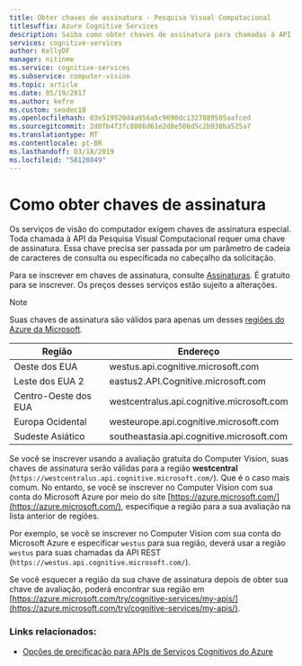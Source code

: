 ```yaml
---
title: Obter chaves de assinatura - Pesquisa Visual Computacional
titlesuffix: Azure Cognitive Services
description: Saiba como obter chaves de assinatura para chamadas à API do Computer Vision no Azure Cognitive Services.
services: cognitive-services
author: KellyDF
manager: nitinme
ms.service: cognitive-services
ms.subservice: computer-vision
ms.topic: article
ms.date: 05/19/2017
ms.author: kefre
ms.custom: seodec18
ms.openlocfilehash: 03e519520d4a956a5c9690dc1327089505aafced
ms.sourcegitcommit: 2d0fb4f3fc8086d61e2d8e506d5c2b930ba525a7
ms.translationtype: MT
ms.contentlocale: pt-BR
ms.lasthandoff: 03/18/2019
ms.locfileid: "58120849"
---
```

# <a name="how-to-obtain-subscription-keys"></a>Como obter chaves de assinatura

Os serviços de visão do computador exigem chaves de assinatura especial. Toda chamada à API da Pesquisa Visual Computacional requer uma chave de assinatura. Essa chave precisa ser passada por um parâmetro de cadeia de caracteres de consulta ou especificada no cabeçalho da solicitação.

Para se inscrever em chaves de assinatura, consulte [Assinaturas](https://azure.microsoft.com/try/cognitive-services/). É gratuito para se inscrever. Os preços desses serviços estão sujeito a alterações.

> [!NOTE]
> Suas chaves de assinatura são válidos para apenas um desses [regiões do Azure da Microsoft](https://azure.microsoft.com/regions/). 

| Região | Endereço |
|---|---|
| Oeste dos EUA | westus.api.cognitive.microsoft.com |
| Leste dos EUA 2 | eastus2.API.Cognitive.microsoft.com |
| Centro-Oeste dos EUA | westcentralus.api.cognitive.microsoft.com |
| Europa Ocidental | westeurope.api.cognitive.microsoft.com |
| Sudeste Asiático | southeastasia.api.cognitive.microsoft.com |

Se você se inscrever usando a avaliação gratuita do Computer Vision, suas chaves de assinatura serão válidas para a região **westcentral** (`https://westcentralus.api.cognitive.microsoft.com/`). Que é o caso mais comum. No entanto, se você se inscrever no Computer Vision com sua conta do Microsoft Azure por meio do site [https://azure.microsoft.com/](https://azure.microsoft.com/), especifique a região para a sua avaliação na lista anterior de regiões.

Por exemplo, se você se inscrever no Computer Vision com sua conta do Microsoft Azure e especificar `westus` para sua região, deverá usar a região `westus` para suas chamadas da API REST (`https://westus.api.cognitive.microsoft.com/`).

Se você esquecer a região da sua chave de assinatura depois de obter sua chave de avaliação, poderá encontrar sua região em [https://azure.microsoft.com/try/cognitive-services/my-apis/](https://azure.microsoft.com/try/cognitive-services/my-apis/).

### <a name="related-links"></a>Links relacionados:

* [Opções de precificação para APIs de Serviços Cognitivos do Azure](https://azure.microsoft.com/pricing/details/cognitive-services/)
